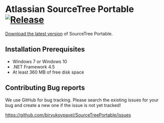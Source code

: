 # Atlassian SourceTree Portable [![Release](https://img.shields.io/badge/release-2.6.10.0-blue.svg)](https://github.com/biryukovpavel/SourceTreePortable/releases/latest)

[Download the latest version](https://github.com/biryukovpavel/SourceTreePortable/releases/latest) of SourceTree Portable.

## Installation Prerequisites

- Windows 7 or Windows 10
- .NET Framework 4.5
- At least 360 MB of free disk space

## Contributing Bug reports

We use GitHub for bug tracking. Please search the existing issues for your bug and create a new one if the issue is not yet tracked!

https://github.com/biryukovpavel/SourceTreePortable/issues
